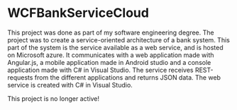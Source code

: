 # WCFBankServiceCloud

This project was done as part of my software engineering degree.
The project was to create a service-oriented architecture of a bank system. 
This part of the system is the service available as a web service, and is hosted on Microsoft azure.
It communicates with a web application made with Angular.js, a mobile application made in Android studio and a console application made with C# in Visual Studio.
The service receives REST-requests from the different applications and returns JSON data. 
The web service is created with C# in Visual Studio.

This project is no longer active!
